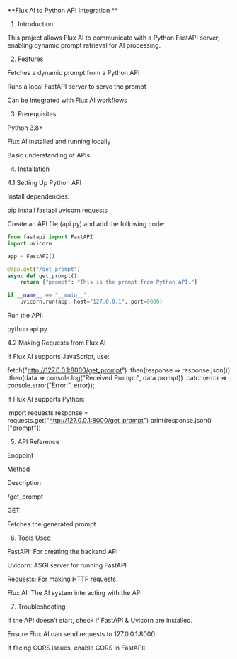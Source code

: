 **Flux AI to Python API Integration
**
1. Introduction

This project allows Flux AI to communicate with a Python FastAPI server, enabling dynamic prompt retrieval for AI processing.

2. Features

Fetches a dynamic prompt from a Python API

Runs a local FastAPI server to serve the prompt

Can be integrated with Flux AI workflows

3. Prerequisites

Python 3.8+

Flux AI installed and running locally

Basic understanding of APIs

4. Installation

4.1 Setting Up Python API

Install dependencies:

pip install fastapi uvicorn requests

Create an API file (api.py) and add the following code:

``` python
from fastapi import FastAPI
import uvicorn

app = FastAPI()

@app.get("/get_prompt")
async def get_prompt():
    return {"prompt": "This is the prompt from Python API."}

if __name__ == "__main__":
    uvicorn.run(app, host="127.0.0.1", port=8000)
```

Run the API:

python api.py

4.2 Making Requests from Flux AI

If Flux AI supports JavaScript, use:

fetch("http://127.0.0.1:8000/get_prompt")
    .then(response => response.json())
    .then(data => console.log("Received Prompt:", data.prompt))
    .catch(error => console.error("Error:", error));

If Flux AI supports Python:

import requests
response = requests.get("http://127.0.0.1:8000/get_prompt")
print(response.json()["prompt"])

5. API Reference

Endpoint

Method

Description

/get_prompt

GET

Fetches the generated prompt

6. Tools Used

FastAPI: For creating the backend API

Uvicorn: ASGI server for running FastAPI

Requests: For making HTTP requests

Flux AI: The AI system interacting with the API

7. Troubleshooting

If the API doesn’t start, check if FastAPI & Uvicorn are installed.

Ensure Flux AI can send requests to 127.0.0.1:8000.

If facing CORS issues, enable CORS in FastAPI:
